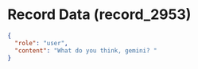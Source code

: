# Record Data (record_2953)

```json
{
  "role": "user",
  "content": "What do you think, gemini? "
}
```
